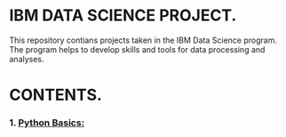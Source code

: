 # IBM DATA SCIENCE PROJECT.
This repository contians projects taken in the IBM Data Science program. The program helps to develop skills and tools for data processing and analyses.

# CONTENTS.
### 1. [Python Basics:](https://github.com/GBOL67/IBM-DATA-SCIENCE-PROJECTS/blob/main/ProjectForDataScience.ipynb)  

